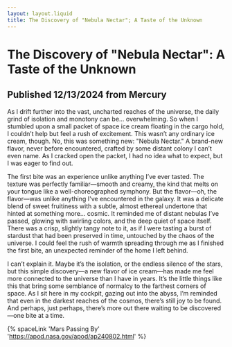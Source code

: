 ```yaml
---
layout: layout.liquid
title: The Discovery of "Nebula Nectar"; A Taste of the Unknown
---
```


<!--AI model used: ChatGPT. Prompt: "write a three paragraph blog post about a new flavor of space ice cream written from the perspective of a lone human interstellar explorer".-->

# The Discovery of "Nebula Nectar": A Taste of the Unknown

## Published 12/13/2024 from Mercury

As I drift further into the vast, uncharted reaches of the universe, the daily grind of isolation and monotony can be... overwhelming. So when I stumbled upon a small packet of space ice cream floating in the cargo hold, I couldn’t help but feel a rush of excitement. This wasn’t any ordinary ice cream, though. No, this was something new: "Nebula Nectar." A brand-new flavor, never before encountered, crafted by some distant colony I can’t even name. As I cracked open the packet, I had no idea what to expect, but I was eager to find out.

The first bite was an experience unlike anything I’ve ever tasted. The texture was perfectly familiar—smooth and creamy, the kind that melts on your tongue like a well-choreographed symphony. But the flavor—oh, the flavor—was unlike anything I've encountered in the galaxy. It was a delicate blend of sweet fruitiness with a subtle, almost ethereal undertone that hinted at something more... cosmic. It reminded me of distant nebulas I’ve passed, glowing with swirling colors, and the deep quiet of space itself. There was a crisp, slightly tangy note to it, as if I were tasting a burst of stardust that had been preserved in time, untouched by the chaos of the universe. I could feel the rush of warmth spreading through me as I finished the first bite, an unexpected reminder of the home I left behind.

I can’t explain it. Maybe it’s the isolation, or the endless silence of the stars, but this simple discovery—a new flavor of ice cream—has made me feel more connected to the universe than I have in years. It’s the little things like this that bring some semblance of normalcy to the farthest corners of space. As I sit here in my cockpit, gazing out into the abyss, I’m reminded that even in the darkest reaches of the cosmos, there’s still joy to be found. And perhaps, just perhaps, there’s more out there waiting to be discovered—one bite at a time.

{% spaceLink 'Mars Passing By' 'https://apod.nasa.gov/apod/ap240802.html' %}
